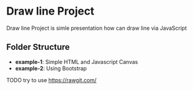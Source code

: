 # Draw line Project

Draw line Project is simle presentation how can draw line via JavaScript

## Folder Structure

* **example-1**: Simple HTML and Javascript Canvas
* **example-2**: Using Bootstrap 


TODO try to use https://rawgit.com/